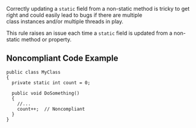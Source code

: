 
Correctly updating a `static` field from a non-static method is tricky to get right and could easily lead to bugs if there are multiple<br>class instances and/or multiple threads in play.

This rule raises an issue each time a `static` field is updated from a non-static method or property.

## Noncompliant Code Example


    public class MyClass
    {
      private static int count = 0;
    
      public void DoSomething()
      {
        //...
        count++;  // Noncompliant
      }
    }

